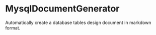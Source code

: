 # MysqlDocumentGenerator
Automatically create a database tables design document in markdown format.
